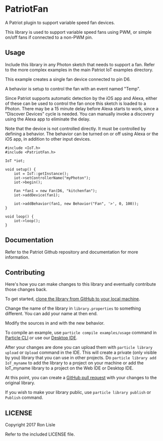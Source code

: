 # PatriotFan

A Patriot plugin to support variable speed fan devices.

This library is used to support variable speed fans using PWM,
or simple on/off fans if connected to a non-PWM pin.

## Usage

Include this library in any Photon sketch that needs to support a fan.
Refer to the more complex examples in the main Patriot IoT examples
 directory.

This example creates a single fan device connected to pin D6.

A behavior is setup to control the fan with an event named "Temp".

Since Patriot supports automatic detection by the iOS app and Alexa,
either of these can be used to control the fan once this sketch is
loaded to a Photon. There may be a 15 minute delay before Alexa starts
to work, since a "Discover Devices" cycle is needed. You can manually
invoke a discovery using the Alexa app to eliminate the delay.

Note that the device is not controlled directly. It must be controlled
by defining a behavior. The behavior can be turned on or off using
Alexa or the iOS app, in addition to other input devices.

```
#include <IoT.h>
#include <PatriotFan.h>

IoT *iot;

void setup() {
    iot = IoT::getInstance();
    iot->setControllerName("myPhoton");
    iot->begin();

    Fan *fan1 = new Fan(D6, "kitchenfan");
    iot->addDevice(fan1);

    iot->addBehavior(fan1, new Behavior("Fan", '>', 0, 100));
}

void loop() {
    iot->loop();
}
```

## Documentation

Refer to the Patriot Github repository and documentation for more
information.


## Contributing

Here's how you can make changes to this library and eventually contribute those changes back.

To get started, [clone the library from GitHub to your local machine](https://help.github.com/articles/cloning-a-repository/).

Change the name of the library in `library.properties` to something different. You can add your name at then end.

Modify the sources in <src> and <examples> with the new behavior.

To compile an example, use `particle compile examples/usage` command in [Particle CLI](https://docs.particle.io/guide/tools-and-features/cli#update-your-device-remotely) or use our [Desktop IDE](https://docs.particle.io/guide/tools-and-features/dev/#compiling-code).

After your changes are done you can upload them with `particle library upload` or `Upload` command in the IDE. This will create a private (only visible by you) library that you can use in other projects. Do `particle library add IoT_myname` to add the library to a project on your machine or add the IoT_myname library to a project on the Web IDE or Desktop IDE.

At this point, you can create a [GitHub pull request](https://help.github.com/articles/about-pull-requests/) with your changes to the original library.

If you wish to make your library public, use `particle library publish` or `Publish` command.

## LICENSE
Copyright 2017 Ron Lisle

Refer to the included LICENSE file.
